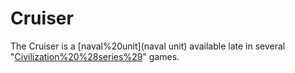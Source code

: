 # Cruiser

The Cruiser is a [naval%20unit](naval unit) available late in several "[Civilization%20%28series%29](Civilization)" games.